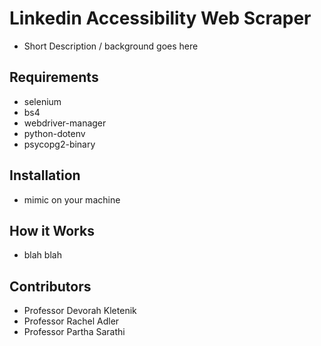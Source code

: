 # Linkedin Accessibility Web Scraper
- Short Description / background goes here
## Requirements
- selenium
- bs4
- webdriver-manager
- python-dotenv
- psycopg2-binary
## Installation
- mimic on your machine
## How it Works
- blah blah
## Contributors
- Professor Devorah Kletenik
- Professor Rachel Adler
- Professor Partha Sarathi
